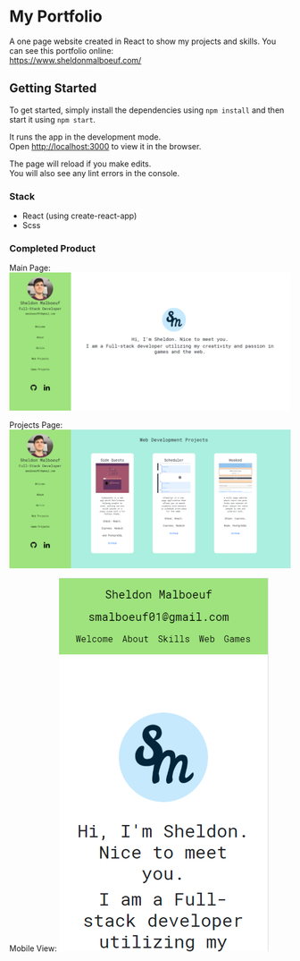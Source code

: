 # My Portfolio

A one page website created in React to show my projects and skills.
You can see this portfolio online: <br>
https://www.sheldonmalboeuf.com/

## Getting Started

To get started, simply install the dependencies using `npm install` and then start it using `npm start`.

It runs the app in the development mode.<br />
Open [http://localhost:3000](http://localhost:3000) to view it in the browser.

The page will reload if you make edits.<br />
You will also see any lint errors in the console.

### Stack

- React (using create-react-app)
- Scss

### Completed Product

Main Page:
![Main](https://github.com/smalboeuf/portfolio/blob/master/docs/PortfolioMain.PNG)

Projects Page:
![Projects](https://github.com/smalboeuf/portfolio/blob/master/docs/ProjectsExample.PNG)

Mobile View:
![Mobile](https://github.com/smalboeuf/portfolio/blob/master/docs/MobileSupported.PNG)
